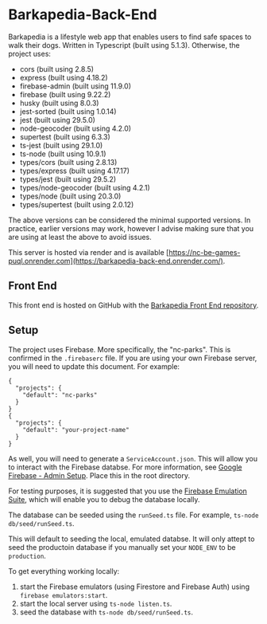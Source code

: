 # Barkapedia-Back-End

Barkapedia is a lifestyle web app that enables users to find safe spaces to walk their dogs. Written in Typescript (built using 5.1.3). Otherwise, the project uses:

* cors (built using 2.8.5)
* express (built using 4.18.2)
* firebase-admin (built using 11.9.0)
* firebase (built using 9.22.2)
* husky (built using 8.0.3)
* jest-sorted (built using 1.0.14)
* jest (built using 29.5.0)
* node-geocoder (built using 4.2.0)
* supertest (built using 6.3.3)
* ts-jest (built using 29.1.0)
* ts-node (built using 10.9.1)
* types/cors (built using 2.8.13)
* types/express (built using 4.17.17)
* types/jest (built using 29.5.2)
* types/node-geocoder (built using 4.2.1)
* types/node (built using 20.3.0)
* types/supertest (built using 2.0.12)

The above versions can be considered the minimal supported versions. In practice, earlier versions may work, however I advise making sure that you are using at least the above to avoid issues.

This server is hosted via render and is available [https://nc-be-games-puql.onrender.com](https://barkapedia-back-end.onrender.com/).

## Front End

This front end is hosted on GitHub with the [Barkapedia Front End repository](https://github.com/dafyddhenke/Barkapedia-Front-End/).

## Setup 

The project uses Firebase. More specifically, the "nc-parks". This is confirmed in the `.firebaserc` file. If you are using your own Firebase server, you will need to update this document. For example:

```
{
  "projects": {
    "default": "nc-parks"
  }
}
{
  "projects": {
    "default": "your-project-name"
  }
}
```

As well, you will need to generate a `ServiceAccount.json`. This will allow you to interact with the Firebase databse. For more information, see [Google Firebase - Admin Setup](https://firebase.google.com/docs/admin/setup). Place this in the root directory.

For testing purposes, it is suggested that you use the [Firebase Emulation Suite](https://firebase.google.com/docs/emulator-suite/install_and_configure), which will enable you to debug the database locally.

The database can be seeded using the `runSeed.ts` file. For example, `ts-node db/seed/runSeed.ts`. 

This will default to seeding the local, emulated databse. It will only attept to seed the productoin database if you manually set your `NODE_ENV` to be `production`.

To get everything working locally:

1. start the Firebase emulators (using Firestore and Firebase Auth) using `firebase emulators:start`.
2. start the local server using `ts-node listen.ts`.
3. seed the database with `ts-node db/seed/runSeed.ts`.
